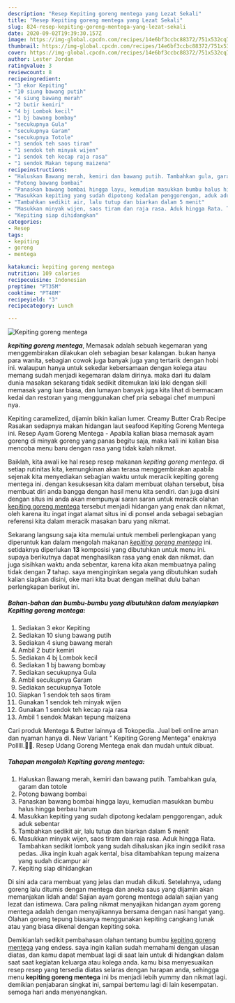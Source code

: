 ```yaml
---
description: "Resep Kepiting goreng mentega yang Lezat Sekali"
title: "Resep Kepiting goreng mentega yang Lezat Sekali"
slug: 824-resep-kepiting-goreng-mentega-yang-lezat-sekali
date: 2020-09-02T19:39:30.157Z
image: https://img-global.cpcdn.com/recipes/14e6bf3ccbc88372/751x532cq70/kepiting-goreng-mentega-foto-resep-utama.jpg
thumbnail: https://img-global.cpcdn.com/recipes/14e6bf3ccbc88372/751x532cq70/kepiting-goreng-mentega-foto-resep-utama.jpg
cover: https://img-global.cpcdn.com/recipes/14e6bf3ccbc88372/751x532cq70/kepiting-goreng-mentega-foto-resep-utama.jpg
author: Lester Jordan
ratingvalue: 3
reviewcount: 8
recipeingredient:
- "3 ekor Kepiting"
- "10 siung bawang putih"
- "4 siung bawang merah"
- "2 butir kemiri"
- "4 bj Lombok kecil"
- "1 bj bawang bombay"
- "secukupnya Gula"
- "secukupnya Garam"
- "secukupnya Totole"
- "1 sendok teh saos tiram"
- "1 sendok teh minyak wijen"
- "1 sendok teh kecap raja rasa"
- "1 sendok Makan tepung maizena"
recipeinstructions:
- "Haluskan Bawang merah, kemiri dan bawang putih. Tambahkan gula, garam dan totole"
- "Potong bawang bombai"
- "Panaskan bawang bombai hingga layu, kemudian masukkan bumbu halus hingga berbau harum"
- "Masukkan kepiting yang sudah dipotong kedalam penggorengan, aduk aduk sebentar"
- "Tambahkan sedikit air, lalu tutup dan biarkan dalam 5 menit"
- "Masukkan minyak wijen, saos tiram dan raja rasa. Aduk hingga Rata. Tambahkan sedikit lombok yang sudah dihaluskan jika ingin sedikit rasa pedas. Jika ingin kuah agak kental, bisa ditambahkan tepung maizena yang sudah dicampur air"
- "Kepiting siap dihidangkan"
categories:
- Resep
tags:
- kepiting
- goreng
- mentega

katakunci: kepiting goreng mentega 
nutrition: 109 calories
recipecuisine: Indonesian
preptime: "PT35M"
cooktime: "PT48M"
recipeyield: "3"
recipecategory: Lunch

---
```



![Kepiting goreng mentega](https://img-global.cpcdn.com/recipes/14e6bf3ccbc88372/751x532cq70/kepiting-goreng-mentega-foto-resep-utama.jpg)

<b><i>kepiting goreng mentega</i></b>, Memasak adalah sebuah kegemaran yang menggembirakan dilakukan oleh sebagian besar kalangan. bukan hanya para wanita, sebagian cowok juga banyak juga yang tertarik dengan hobi ini. walaupun hanya untuk sekedar kebersamaan dengan kolega atau memang sudah menjadi kegemaran dalam dirinya. maka dari itu dalam dunia masakan sekarang tidak sedikit ditemukan laki laki dengan skill memasak yang luar biasa, dan lumayan banyak juga kita lihat di bermacam kedai dan restoran yang menggunakan chef pria sebagai chef mumpuni nya.

Kepiting caramelized, dijamin bikin kalian lumer. Creamy Butter Crab Recipe Rasakan sedapnya makan hidangan laut seafood Kepiting Goreng Mentega ini. Resep Ayam Goreng Mentega - Apabila kalian biasa memasak ayam goreng di minyak goreng yang panas begitu saja, maka kali ini kalian bisa mencoba menu baru dengan rasa yang tidak kalah nikmat.

Baiklah, kita awali ke hal resep resep makanan <i>kepiting goreng mentega</i>. di setiap rutinitas kita, kemungkinan akan terasa menggembirakan apabila sejenak kita menyediakan sebagian waktu untuk meracik kepiting goreng mentega ini. dengan kesuksesan kita dalam membuat olahan tersebut, bisa membuat diri anda bangga dengan hasil menu kita sendiri. dan juga disini dengan situs ini anda akan mempunyai saran saran untuk meracik olahan <u>kepiting goreng mentega</u> tersebut menjadi hidangan yang enak dan nikmat, oleh karena itu ingat ingat alamat situs ini di ponsel anda sebagai sebagian referensi kita dalam meracik masakan baru yang nikmat.


Sekarang langsung saja kita memulai untuk membeli perlengkapan yang diperuntuk kan dalam mengolah makanan <u><i>kepiting goreng mentega</i></u> ini. setidaknya diperlukan <b>13</b> komposisi yang dibutuhkan untuk menu ini. supaya berikutnya dapat menghasilkan rasa yang enak dan nikmat. dan juga sisihkan waktu anda sebentar, karena kita akan membuatnya paling tidak dengan <b>7</b> tahap. saya menginginkan segala yang dibutuhkan sudah kalian siapkan disini, oke mari kita buat dengan melihat dulu bahan perlengkapan berikut ini.

<!--inarticleads1-->

##### Bahan-bahan dan bumbu-bumbu yang dibutuhkan dalam menyiapkan Kepiting goreng mentega:

1. Sediakan 3 ekor Kepiting
1. Sediakan 10 siung bawang putih
1. Sediakan 4 siung bawang merah
1. Ambil 2 butir kemiri
1. Sediakan 4 bj Lombok kecil
1. Sediakan 1 bj bawang bombay
1. Sediakan secukupnya Gula
1. Ambil secukupnya Garam
1. Sediakan secukupnya Totole
1. Siapkan 1 sendok teh saos tiram
1. Gunakan 1 sendok teh minyak wijen
1. Gunakan 1 sendok teh kecap raja rasa
1. Ambil 1 sendok Makan tepung maizena


Cari produk Mentega &amp; Butter lainnya di Tokopedia. Jual beli online aman dan nyaman hanya di. New Variant &#34; Kepiting Goreng Mentega&#34; enaknya Polllll.🦀😚. Resep Udang Goreng Mentega enak dan mudah untuk dibuat. 

<!--inarticleads2-->

##### Tahapan mengolah Kepiting goreng mentega:

1. Haluskan Bawang merah, kemiri dan bawang putih. Tambahkan gula, garam dan totole
1. Potong bawang bombai
1. Panaskan bawang bombai hingga layu, kemudian masukkan bumbu halus hingga berbau harum
1. Masukkan kepiting yang sudah dipotong kedalam penggorengan, aduk aduk sebentar
1. Tambahkan sedikit air, lalu tutup dan biarkan dalam 5 menit
1. Masukkan minyak wijen, saos tiram dan raja rasa. Aduk hingga Rata. Tambahkan sedikit lombok yang sudah dihaluskan jika ingin sedikit rasa pedas. Jika ingin kuah agak kental, bisa ditambahkan tepung maizena yang sudah dicampur air
1. Kepiting siap dihidangkan


Di sini ada cara membuat yang jelas dan mudah diikuti. Setelahnya, udang goreng lalu ditumis dengan mentega dan aneka saus yang dijamin akan memanjakan lidah anda! Sajian ayam goreng mentega adalah sajian yang lezat dan istimewa. Cara paling nikmat menyajikan hidangan ayam goreng mentega adalah dengan menyajikannya bersama dengan nasi hangat yang. Olahan goreng tepung biasanya menggunakan kepiting cangkang lunak atau yang biasa dikenal dengan kepiting soka. 

Demikianlah sedikit pembahasan olahan tentang bumbu <u>kepiting goreng mentega</u> yang endess. saya ingin kalian sudah memahami dengan ulasan diatas, dan kamu dapat membuat lagi di saat lain untuk di hidangkan dalam saat saat kegiatan keluarga atau kolega anda. kamu bisa menyesuaikan resep resep yang tersedia diatas selaras dengan harapan anda, sehingga menu <b>kepiting goreng mentega</b> ini bs menjadi lebih yummy dan nikmat lagi. demikian penjabaran singkat ini, sampai bertemu lagi di lain kesempatan. semoga hari anda menyenangkan.
